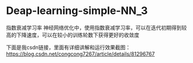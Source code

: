 # Deap-learning-simple-NN_3
指数衰减学习率
神经网络优化中，使用指数衰减学习率，可以在迭代初期得到较高的下降速度，可以在较小的训练轮数下获得更好的收敛度

下面是我csdn链接，里面有详细讲解和运行效果截图：https://blog.csdn.net/congcong7267/article/details/81296767
